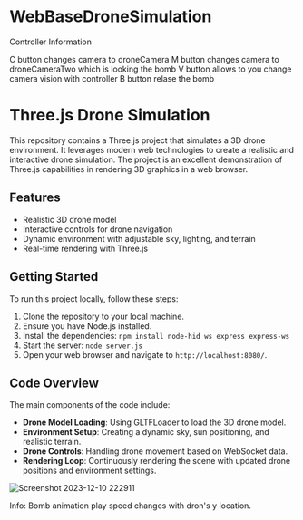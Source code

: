 # WebBaseDroneSimulation

Controller Information

C button changes camera to droneCamera
M button changes camera to droneCameraTwo which is looking the bomb
V button allows to you change camera vision with controller
B button relase the bomb
# Three.js Drone Simulation

This repository contains a Three.js project that simulates a 3D drone environment. It leverages modern web technologies to create a realistic and interactive drone simulation. The project is an excellent demonstration of Three.js capabilities in rendering 3D graphics in a web browser.

## Features

- Realistic 3D drone model
- Interactive controls for drone navigation
- Dynamic environment with adjustable sky, lighting, and terrain
- Real-time rendering with Three.js

## Getting Started

To run this project locally, follow these steps:

1. Clone the repository to your local machine.
2. Ensure you have Node.js installed.
3. Install the dependencies: `npm install node-hid ws express express-ws`
4. Start the server: `node server.js`
5. Open your web browser and navigate to `http://localhost:8080/`.

## Code Overview

The main components of the code include:

- **Drone Model Loading**: Using GLTFLoader to load the 3D drone model.
- **Environment Setup**: Creating a dynamic sky, sun positioning, and realistic terrain.
- **Drone Controls**: Handling drone movement based on WebSocket data.
- **Rendering Loop**: Continuously rendering the scene with updated drone positions and environment settings.


![Screenshot 2023-12-10 222911](https://github.com/civanahmetyasin/WebBaseDroneSimulation/assets/69795597/8d44d699-b774-4e23-b3f5-eb09acfcb3a8)



Info: Bomb animation play speed changes with dron's y location.
